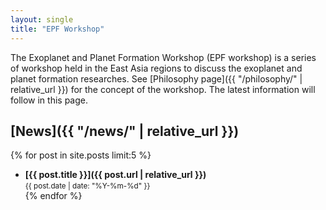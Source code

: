 ```yaml
---
layout: single
title: "EPF Workshop"
---
```


The Exoplanet and Planet Formation Workshop (EPF workshop) is a series of workshop held in the East Asia regions to discuss the exoplanet and planet formation researches. See [Philosophy page]({{ "/philosophy/" | relative_url }}) for the concept of the workshop. The latest information will follow in this page.

## [News]({{ "/news/" | relative_url }})

{% for post in site.posts limit:5 %}
- **[{{ post.title }}]({{ post.url | relative_url }})**  
  <small>{{ post.date | date: "%Y-%m-%d" }}</small>  
{% endfor %}
